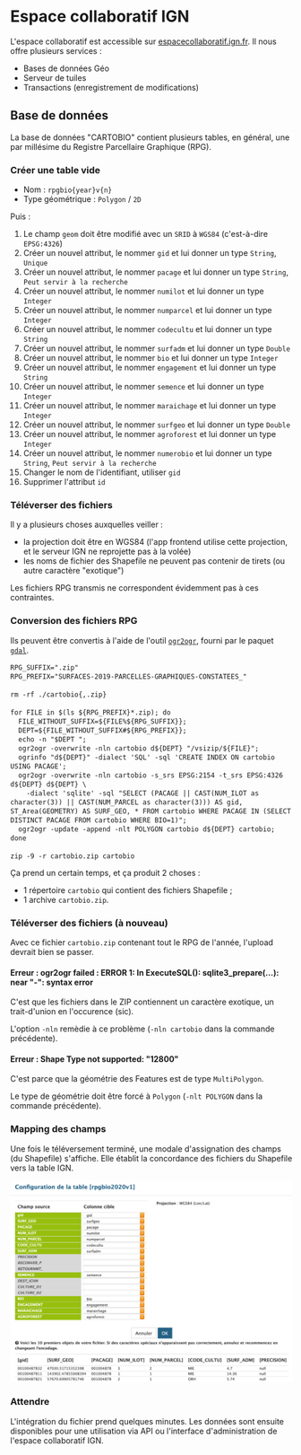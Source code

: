 # Espace collaboratif IGN

L'espace collaboratif est accessible sur [espacecollaboratif.ign.fr][espacecollaboratif].
Il nous offre plusieurs services :

- Bases de données Géo
- Serveur de tuiles
- Transactions (enregistrement de modifications)

## Base de données

La base de données "CARTOBIO" contient plusieurs tables,
en général, une par millésime du Registre Parcellaire Graphique (RPG).

### Créer une table vide

- Nom : `rpgbio{year}v{n}`
- Type géométrique : `Polygon` / `2D`

Puis :

1. Le champ `geom` doit être modifié avec un `SRID` à `WGS84` (c'est-à-dire `EPSG:4326`)
1. Créer un nouvel attribut, le nommer `gid` et lui donner un type `String`, `Unique`
1. Créer un nouvel attribut, le nommer `pacage` et lui donner un type	`String`, `Peut servir à la recherche`
1. Créer un nouvel attribut, le nommer `numilot` et lui donner un type	`Integer`
1. Créer un nouvel attribut, le nommer `numparcel` et lui donner un type	`Integer`
1. Créer un nouvel attribut, le nommer `codecultu` et lui donner un type	`String`
1. Créer un nouvel attribut, le nommer `surfadm` et lui donner un type	`Double`
1. Créer un nouvel attribut, le nommer `bio` et lui donner un type	`Integer`
1. Créer un nouvel attribut, le nommer `engagement` et lui donner un type `String`
1. Créer un nouvel attribut, le nommer `semence` et lui donner un type `Integer`
1. Créer un nouvel attribut, le nommer `maraichage` et lui donner un type `Integer`
1. Créer un nouvel attribut, le nommer `surfgeo` et lui donner un type `Double`
1. Créer un nouvel attribut, le nommer `agroforest` et lui donner un type `Integer`
1. Créer un nouvel attribut, le nommer `numerobio` et lui donner un type	`String`, `Peut servir à la recherche`
1. Changer le nom de l'identifiant, utiliser `gid`
1. Supprimer l'attribut `id`

### Téléverser des fichiers

Il y a plusieurs choses auxquelles veiller :

- la projection doit être en WGS84 (l'app frontend utilise cette projection, et le serveur IGN ne reprojette pas à la volée)
- les noms de fichier des Shapefile ne peuvent pas contenir de tirets (ou autre caractère "exotique")

Les fichiers RPG transmis ne correspondent évidemment pas à ces contraintes.

### Conversion des fichiers RPG

Ils peuvent être convertis à l'aide de l'outil [`ogr2ogr`][ogr2ogr],
fourni par le paquet [`gdal`][gdal].

```shell
RPG_SUFFIX=".zip"
RPG_PREFIX="SURFACES-2019-PARCELLES-GRAPHIQUES-CONSTATEES_"

rm -rf ./cartobio{,.zip}

for FILE in $(ls ${RPG_PREFIX}*.zip); do
  FILE_WITHOUT_SUFFIX=${FILE%${RPG_SUFFIX}};
  DEPT=${FILE_WITHOUT_SUFFIX#${RPG_PREFIX}};
  echo -n "$DEPT ";
  ogr2ogr -overwrite -nln cartobio d${DEPT} "/vsizip/${FILE}";
  ogrinfo "d${DEPT}" -dialect 'SQL' -sql 'CREATE INDEX ON cartobio USING PACAGE';
  ogr2ogr -overwrite -nln cartobio -s_srs EPSG:2154 -t_srs EPSG:4326 d${DEPT} d${DEPT} \
    -dialect 'sqlite' -sql "SELECT (PACAGE || CAST(NUM_ILOT as character(3)) || CAST(NUM_PARCEL as character(3))) AS gid, ST_Area(GEOMETRY) AS SURF_GEO, * FROM cartobio WHERE PACAGE IN (SELECT DISTINCT PACAGE FROM cartobio WHERE BIO=1)";
  ogr2ogr -update -append -nlt POLYGON cartobio d${DEPT} cartobio;
done

zip -9 -r cartobio.zip cartobio
```

Ça prend un certain temps, et ça produit 2 choses :

- 1 répertoire `cartobio` qui contient des fichiers Shapefile ;
- 1 archive `cartobio.zip`.


### Téléverser des fichiers (à nouveau)

Avec ce fichier `cartobio.zip` contenant tout le RPG de l'année,
l'upload devrait bien se passer.

#### Erreur : ogr2ogr failed : ERROR 1: In ExecuteSQL(): sqlite3_prepare(...): near "-": syntax error

C'est que les fichiers dans le ZIP contiennent un caractère exotique,
un trait-d'union en l'occurence (sic).

L'option `-nln` remèdie à ce problème (`-nln cartobio` dans la commande précédente).

#### Erreur : Shape Type not supported: "12800"

C'est parce que la géométrie des Features est de type `MultiPolygon`.

Le type de géométrie doit être forcé à `Polygon` (`-nlt POLYGON` dans la commande précédente).

### Mapping des champs

Une fois le téléversement terminé, une modale d'assignation des champs (du Shapefile) s'affiche.
Elle établit la concordance des fichiers du Shapefile vers la table IGN.

![Capture d'écran du site IGN](ign-mapping.png "Mapping des champs après téléversement.")

### Attendre

L'intégration du fichier prend quelques minutes.
Les données sont ensuite disponibles pour une utilisation via API ou
l'interface d'administration de l'espace collaboratif IGN.

[gdal]: https://gdal.org/
[ogr2ogr]: https://gdal.org/programs/ogr2ogr.html
[espacecollaboratif]: https://espacecollaboratif.ign.fr
